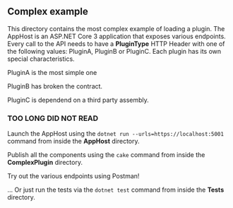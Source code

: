 ## Complex example

This directory contains the most complex example of loading a plugin.
The AppHost is an ASP.NET Core 3 application that exposes various endpoints.
Every call to the API needs to have a **PluginType** HTTP Header with one of the following values: PluginA, PluginB or PluginC.
Each plugin has its own special characteristics. 

PluginA is the most simple one

PluginB has broken the contract.

PluginC is dependend on a third party assembly.

### TOO LONG DID NOT READ
Launch the AppHost using the `dotnet run --urls=https://localhost:5001` command from inside the **AppHost** directory.

Publish all the components using the `cake` command from inside the **ComplexPlugin** directory.

Try out the various endpoints using Postman!

... Or just run the tests via the `dotnet test` command from inside the **Tests** directory.
